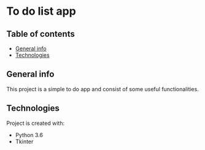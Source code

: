 # To do list app
## Table of contents
* [General info](#general-info)
* [Technologies](#technologies)

## General info
This project is a simple to do app and consist of some useful functionalities.
	
## Technologies
Project is created with:
* Python 3.6
* Tkinter
